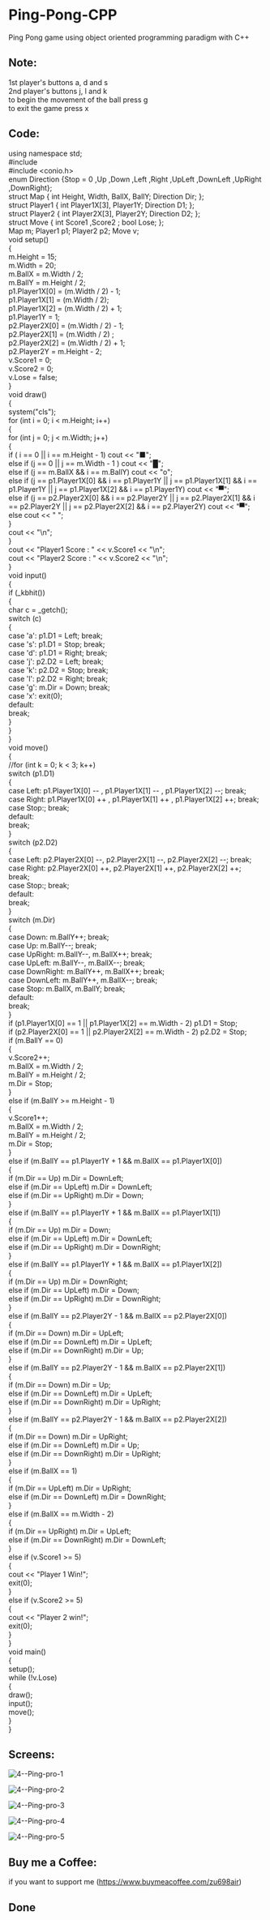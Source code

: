 # Ping-Pong-CPP
Ping Pong game using object oriented programming paradigm with C++

## Note:
1st player's buttons a, d and s  
2nd player's buttons j, l and k  
to begin the movement of the ball press g  
to exit the game press x  

  
## Code:

using namespace std;  
#include <iostream>  
#include <conio.h>  
enum Direction {Stop = 0 ,Up ,Down ,Left ,Right ,UpLeft ,DownLeft ,UpRight ,DownRight};  
struct Map { int Height, Width, BallX, BallY; Direction Dir; };  
struct Player1 { int Player1X[3], Player1Y; Direction D1; };  
struct Player2 { int Player2X[3], Player2Y; Direction D2; };  
struct Move { int Score1 ,Score2 ; bool Lose; };  
Map m; Player1 p1; Player2 p2; Move v;  
void setup()  
{  
	m.Height = 15;  
	m.Width = 20;  
	m.BallX = m.Width / 2;  
	m.BallY = m.Height / 2;  
	p1.Player1X[0] = (m.Width / 2) - 1;  
	p1.Player1X[1] = (m.Width / 2);  
	p1.Player1X[2] = (m.Width / 2) + 1;  
	p1.Player1Y = 1;  
	p2.Player2X[0] = (m.Width / 2) - 1;   
	p2.Player2X[1] = (m.Width / 2) ;  
	p2.Player2X[2] = (m.Width / 2) + 1;  
	p2.Player2Y = m.Height - 2;  
	v.Score1 = 0;  
	v.Score2 = 0;  
	v.Lose = false;  
}  
void draw()  
{  
	system("cls");  
	for (int i = 0; i < m.Height; i++)  
	{  
		for (int j = 0; j < m.Width; j++)  
		{  
			if ( i == 0 || i == m.Height - 1) cout << "■";  
			else if (j == 0 || j == m.Width - 1 ) cout << "█";  
			else if (j == m.BallX && i == m.BallY) cout << "o";  
			else if (j == p1.Player1X[0] && i == p1.Player1Y || j == p1.Player1X[1] && i == p1.Player1Y || j == p1.Player1X[2] && i == p1.Player1Y) cout << "▀";  
			else if (j == p2.Player2X[0] && i == p2.Player2Y || j == p2.Player2X[1] && i == p2.Player2Y || j == p2.Player2X[2] && i == p2.Player2Y) cout << "▀";  
			else cout << " ";  
		}  
		cout << "\n";  
	}  
	cout << "Player1 Score : " << v.Score1 << "\n";  
	cout << "Player2 Score : " << v.Score2 << "\n";  
}  
void input()  
{  
	if (_kbhit())  
	{  
		char c = _getch();  
		switch (c)  
		{  
		case 'a': p1.D1 = Left; break;  
		case 's': p1.D1 = Stop; break;  
		case 'd': p1.D1 = Right; break;  
		case 'j': p2.D2 = Left; break;  
		case 'k': p2.D2 = Stop; break;  
		case 'l': p2.D2 = Right; break;  
		case 'g': m.Dir = Down; break;  
		case 'x': exit(0);  
		default:  
			break;  
		}  
	}  
}  
void move()  
{  
	//for (int k = 0; k < 3; k++)  
		switch (p1.D1)  
		{  
		case Left: p1.Player1X[0] -- , p1.Player1X[1] -- , p1.Player1X[2] --; break;  
		case Right: p1.Player1X[0] ++ , p1.Player1X[1] ++ , p1.Player1X[2] ++; break;  
		case Stop:; break;  
		default:  
			break;  
		}  
		switch (p2.D2)  
		{  
		case Left: p2.Player2X[0] --, p2.Player2X[1] --, p2.Player2X[2] --; break;  
		case Right: p2.Player2X[0] ++, p2.Player2X[1] ++, p2.Player2X[2] ++; break;  
		case Stop:; break;  
		default:  
			break;  
		}  
		switch (m.Dir)  
		{  
		case Down: m.BallY++; break;  
		case Up: m.BallY--; break;  
		case UpRight: m.BallY--, m.BallX++; break;  
		case UpLeft: m.BallY--, m.BallX--; break;  
		case DownRight: m.BallY++, m.BallX++; break;  
		case DownLeft: m.BallY++, m.BallX--; break;  
		case Stop: m.BallX, m.BallY; break;  
		default:  
			break;  
		}  
		if (p1.Player1X[0] == 1 || p1.Player1X[2] == m.Width - 2) p1.D1 = Stop;  
		if (p2.Player2X[0] == 1 || p2.Player2X[2] == m.Width - 2) p2.D2 = Stop;  
		if (m.BallY == 0)  
		{  
			v.Score2++;  
			m.BallX = m.Width / 2;  
			m.BallY = m.Height / 2;  
			m.Dir = Stop;  
		}  
		else if (m.BallY >= m.Height - 1)  
		{  
			v.Score1++;  
			m.BallX = m.Width / 2;  
			m.BallY = m.Height / 2;  
			m.Dir = Stop;  
		}  
		else if (m.BallY == p1.Player1Y + 1 && m.BallX == p1.Player1X[0])  
		{  
			if (m.Dir == Up) m.Dir = DownLeft;  
			else if (m.Dir == UpLeft) m.Dir = DownLeft;  
			else if (m.Dir == UpRight) m.Dir = Down;  
		}  
		else if (m.BallY == p1.Player1Y + 1 && m.BallX == p1.Player1X[1])  
		{  
			if (m.Dir == Up) m.Dir = Down;  
			else if (m.Dir == UpLeft) m.Dir = DownLeft;  
			else if (m.Dir == UpRight) m.Dir = DownRight;  
		}  
		else if (m.BallY == p1.Player1Y + 1 && m.BallX == p1.Player1X[2])  
		{  
			if (m.Dir == Up) m.Dir = DownRight;  
			else if (m.Dir == UpLeft) m.Dir = Down;  
			else if (m.Dir == UpRight) m.Dir = DownRight;  
		}  
		else if (m.BallY == p2.Player2Y - 1 && m.BallX == p2.Player2X[0])  
		{  
			if (m.Dir == Down) m.Dir = UpLeft;  
			else if (m.Dir == DownLeft) m.Dir = UpLeft;  
			else if (m.Dir == DownRight) m.Dir = Up;  
		}  
		else if (m.BallY == p2.Player2Y - 1 && m.BallX == p2.Player2X[1])  
		{  
			if (m.Dir == Down) m.Dir = Up;  
			else if (m.Dir == DownLeft) m.Dir = UpLeft;  
			else if (m.Dir == DownRight) m.Dir = UpRight;  
		}  
		else if (m.BallY == p2.Player2Y - 1 && m.BallX == p2.Player2X[2])  
		{  
			if (m.Dir == Down) m.Dir = UpRight;  
			else if (m.Dir == DownLeft) m.Dir = Up;  
			else if (m.Dir == DownRight) m.Dir = UpRight;  
		}  
		else if (m.BallX == 1)  
		{  
			if (m.Dir == UpLeft) m.Dir = UpRight;  
			else if (m.Dir == DownLeft) m.Dir = DownRight;  
		}  
		else if (m.BallX == m.Width - 2)  
		{  
			if (m.Dir == UpRight) m.Dir = UpLeft;  
			else if (m.Dir == DownRight) m.Dir = DownLeft;  
		}  
		else if (v.Score1 >= 5)  
		{  
			cout << "Player 1 Win!";  
			exit(0);  
		}  
		else if (v.Score2 >= 5)  
		{  
			cout << "Player 2 win!";  
			exit(0);  
		}  
}  
void main()  
{  
	setup();  
	while (!v.Lose)  
	{  
		draw();  
		input();  
		move();  
	}  
}    

## Screens:

![4--Ping-pro-1](https://github.com/Elzubair-Dev/Ping-Pong-CPP/assets/104657152/f4d9c894-c489-4507-88ef-9d148b3df333)
  
![4--Ping-pro-2](https://github.com/Elzubair-Dev/Ping-Pong-CPP/assets/104657152/253a2ec0-3dac-4ed1-aa90-25e8b812ab15)
  
![4--Ping-pro-3](https://github.com/Elzubair-Dev/Ping-Pong-CPP/assets/104657152/24f61b40-45bc-4d51-85b7-a22dc0084a2c)
  
![4--Ping-pro-4](https://github.com/Elzubair-Dev/Ping-Pong-CPP/assets/104657152/c1eae1a5-78d2-4e03-9003-99dbb8ed252d)
  
![4--Ping-pro-5](https://github.com/Elzubair-Dev/Ping-Pong-CPP/assets/104657152/2a2b27e2-08d3-49ef-91d2-63b5193051d1)

## Buy me a Coffee:
if you want to support me
(https://www.buymeacoffee.com/zu698air)

## Done  
